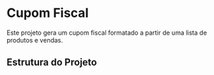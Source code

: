 # Cupom Fiscal

Este projeto gera um cupom fiscal formatado a partir de uma lista de produtos e vendas.

## Estrutura do Projeto
